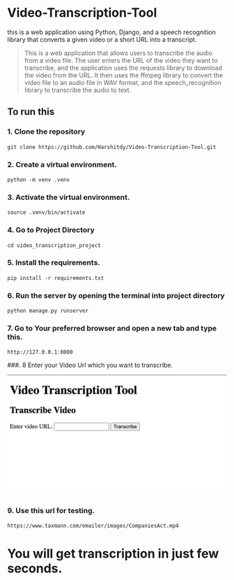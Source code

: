 # Video-Transcription-Tool
this is a web application using Python, Django, and a speech recognition library that converts a given video or a short URL into a transcript.

 > This is a web application that allows users to transcribe the audio from a video file. The user enters the URL of the video they want to transcribe, and the application uses the requests library to download the video from the URL. It then uses the ffmpeg library to convert the video file to an audio file in WAV format, and the speech_recognition library to transcribe the audio to text.
 
## To run this

### 1. Clone the repository
 ```
 git clone https://github.com/Harshitdy/Video-Transcription-Tool.git
 ```
 
 ### 2. Create a virtual environment.
 ```
 python -m venv .venv
 ```
 
 ### 3. Activate the virtual environment.
 ```
 source .venv/bin/activate
 ```
 
 ### 4. Go to Project Directory
 ```
 cd video_transcription_project
 ```
 
 ### 5. Install the requirements.
 ```
 pip install -r requirements.txt
 ```
 
 ### 6. Run the server by opening the terminal into project directory
 ```
 python manage.py runserver
 ```
 
 ### 7. Go to Your preferred browser and open a new tab and type this.
 
 ```
 http://127.0.0.1:8000
 ```
 
 ###. 8 Enter your Video Url which you want to transcribe.
 
 ![image](/images/Screenshot1.png)
 
 
### 9. Use this url for testing.
```
https://www.taxmann.com/emailer/images/CompaniesAct.mp4
```

# You will get transcription in just few seconds.






